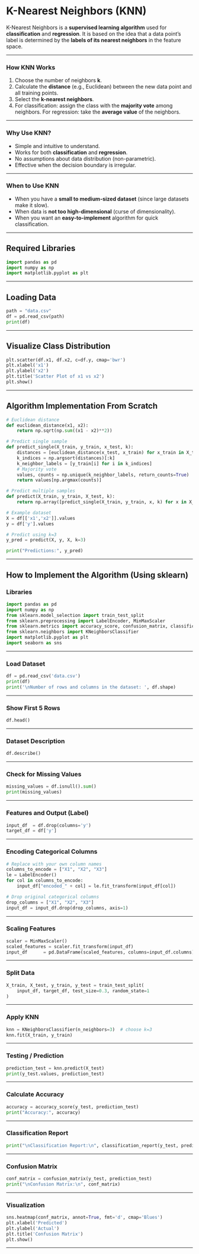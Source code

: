 # K-Nearest Neighbors (KNN)

K-Nearest Neighbors is a **supervised learning algorithm** used for **classification** and **regression**.
It is based on the idea that a data point’s label is determined by the **labels of its nearest neighbors** in the feature space.

---

### How KNN Works

1. Choose the number of neighbors **k**.
2. Calculate the **distance** (e.g., Euclidean) between the new data point and all training points.
3. Select the **k-nearest neighbors**.
4. For classification: assign the class with the **majority vote** among neighbors.
   For regression: take the **average value** of the neighbors.

---

### Why Use KNN?

* Simple and intuitive to understand.
* Works for both **classification** and **regression**.
* No assumptions about data distribution (non-parametric).
* Effective when the decision boundary is irregular.

---

### When to Use KNN

* When you have a **small to medium-sized dataset** (since large datasets make it slow).
* When data is **not too high-dimensional** (curse of dimensionality).
* When you want an **easy-to-implement** algorithm for quick classification.

---

## Required Libraries

```python
import pandas as pd
import numpy as np
import matplotlib.pyplot as plt
```

---

## Loading Data

```python
path = "data.csv"
df = pd.read_csv(path)
print(df)
```

---

## Visualize Class Distribution

```python
plt.scatter(df.x1, df.x2, c=df.y, cmap='bwr')
plt.xlabel('x1')
plt.ylabel('x2')
plt.title('Scatter Plot of x1 vs x2')
plt.show()
```

---

## Algorithm Implementation From Scratch

```python
# Euclidean distance
def euclidean_distance(x1, x2):
    return np.sqrt(np.sum((x1 - x2)**2))

# Predict single sample
def predict_single(X_train, y_train, x_test, k):
    distances = [euclidean_distance(x_test, x_train) for x_train in X_train]
    k_indices = np.argsort(distances)[:k]
    k_neighbor_labels = [y_train[i] for i in k_indices]
    # Majority vote
    values, counts = np.unique(k_neighbor_labels, return_counts=True)
    return values[np.argmax(counts)]

# Predict multiple samples
def predict(X_train, y_train, X_test, k):
    return np.array([predict_single(X_train, y_train, x, k) for x in X_test])

# Example dataset
X = df[['x1','x2']].values
y = df['y'].values

# Predict using k=3
y_pred = predict(X, y, X, k=3)

print("Predictions:", y_pred)
```

---

## How to Implement the Algorithm (Using sklearn)

### Libraries

```python
import pandas as pd
import numpy as np
from sklearn.model_selection import train_test_split
from sklearn.preprocessing import LabelEncoder, MinMaxScaler
from sklearn.metrics import accuracy_score, confusion_matrix, classification_report
from sklearn.neighbors import KNeighborsClassifier
import matplotlib.pyplot as plt
import seaborn as sns
```

---

### Load Dataset

```python
df = pd.read_csv('data.csv')
print(df)
print('\nNumber of rows and columns in the dataset: ', df.shape)
```

---

### Show First 5 Rows

```python
df.head()
```

---

### Dataset Description

```python
df.describe()
```

---

### Check for Missing Values

```python
missing_values = df.isnull().sum()
print(missing_values)
```

---

### Features and Output (Label)

```python
input_df  = df.drop(columns='y')
target_df = df['y']
```

---

### Encoding Categorical Columns

```python
# Replace with your own column names
columns_to_encode = ["X1", "X2", "X3"]
le = LabelEncoder()
for col in columns_to_encode:
    input_df["encoded_" + col] = le.fit_transform(input_df[col])

# Drop original categorical columns
drop_columns = ["X1", "X2", "X3"]
input_df = input_df.drop(drop_columns, axis=1)
```

---

### Scaling Features

```python
scaler = MinMaxScaler()
scaled_features = scaler.fit_transform(input_df)
input_df      = pd.DataFrame(scaled_features, columns=input_df.columns)
```

---

### Split Data

```python
X_train, X_test, y_train, y_test = train_test_split(
    input_df, target_df, test_size=0.3, random_state=1
)
```

---

### Apply KNN

```python
knn = KNeighborsClassifier(n_neighbors=3)  # choose k=3
knn.fit(X_train, y_train)
```

---

### Testing / Prediction

```python
prediction_test = knn.predict(X_test)
print(y_test.values, prediction_test)
```

---

### Calculate Accuracy

```python
accuracy = accuracy_score(y_test, prediction_test)
print("Accuracy:", accuracy)
```

---

### Classification Report

```python
print("\nClassification Report:\n", classification_report(y_test, prediction_test))
```

---

### Confusion Matrix

```python
conf_matrix = confusion_matrix(y_test, prediction_test)
print("\nConfusion Matrix:\n", conf_matrix)
```

---

### Visualization

```python
sns.heatmap(conf_matrix, annot=True, fmt='d', cmap='Blues')
plt.xlabel('Predicted')
plt.ylabel('Actual')
plt.title('Confusion Matrix')
plt.show()
```

---
